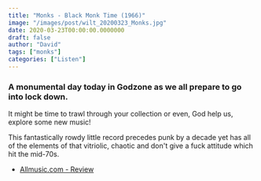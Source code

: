 ```yaml
---
title: "Monks - Black Monk Time (1966)"
image: "/images/post/wilt_20200323_Monks.jpg"
date: 2020-03-23T00:00:00.0000000
draft: false
author: "David"
tags: ["monks"]
categories: ["Listen"]
---
```

### A monumental day today in Godzone as we all prepare to go into lock down.   
  
It might be time to trawl through your collection or even, God help us, explore some new music!   
  
This fantastically rowdy little record precedes punk by a decade yet has all of the elements of that vitriolic, chaotic and don't give a fuck attitude which hit the mid-70s. 

-  [Allmusic.com - Review](https://www.allmusic.com/album/black-monk-time-mw0000091408)